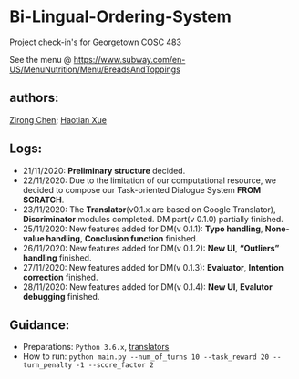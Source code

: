 # Bi-Lingual-Ordering-System
Project check-in's for Georgetown COSC 483

See the menu @ https://www.subway.com/en-US/MenuNutrition/Menu/BreadsAndToppings  

## authors: 
[Zirong Chen](https://github.com/RexZChen); [Haotian Xue](https://github.com/HaotianXue)

## Logs:

* 21/11/2020: **Preliminary structure** decided.
* 22/11/2020: Due to the limitation of our computational resource, we decided to compose our Task-oriented Dialogue System **FROM SCRATCH**.
* 23/11/2020: The **Translator**(v0.1.x are based on Google Translator), **Discriminator** modules completed. DM part(v 0.1.0) partially finished.
* 25/11/2020: New features added for DM(v 0.1.1): **Typo handling**, **None-value handling**, **Conclusion function** finished.
* 26/11/2020: New features added for DM(v 0.1.2): **New UI**, **“Outliers” handling** finished.
* 27/11/2020: New features added for DM(v 0.1.3): **Evaluator**, **Intention correction** finished.
* 28/11/2020: New features added for DM(v 0.1.4): **New UI**, **Evalutor debugging** finished.

## Guidance:

* Preparations: ``` Python 3.6.x ```, [translators](https://github.com/UlionTse/translators)
* How to run: ``` python main.py --num_of_turns 10 --task_reward 20 --turn_penalty -1 --score_factor 2 ```
